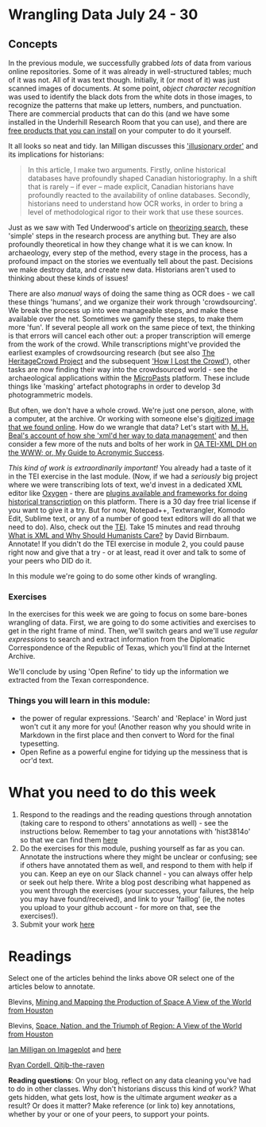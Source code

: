 # Wrangling Data July 24 - 30

## Concepts

In the previous module, we successfully grabbed *lots* of data from various online repositories. Some of it was already in well-structured tables; much of it was not. All of it was text though. Initially, it (or most of it) was just scanned images of documents. At some point, _object character recognition_ was used to identify the black dots from the white dots in those images, to recognize the patterns that make up letters, numbers, and punctuation. There are commercial products that can do this (and we have some installed in the Underhill Research Room that you can use), and there are [free products that you can install](http://electricarchaeology.ca/2014/07/15/doing-ocr-within-r/) on your computer to do it yourself.

It all looks so neat and tidy. Ian Milligan discusses this ['illusionary order'](http://utpjournals.metapress.com/content/k002j61230g4556w/?p=8d64dca8cfec44e8b4858483ebf23daf&pi=2) and its implications for historians:
>In this article, I make two arguments. Firstly, online historical databases have profoundly shaped Canadian historiography. In a shift that is rarely – if ever – made explicit, Canadian historians have profoundly reacted to the availability of online databases. Secondly, historians need to understand how OCR works, in order to bring a level of methodological rigor to their work that use these sources.

Just as we saw with Ted Underwood's article on [theorizing search](http://www.jstor.org/stable/10.1525/rep.2014.127.1.64), these 'simple' steps in the research process are anything but. They are also profoundly theoretical in how they change what it is we can know. In archaeology, every step of the method, every stage in the process, has a profound impact on the stories we eventually tell about the past. Decisions we make destroy data, and create new data. Historians aren't used to thinking about these kinds of issues!

There are also _manual_ ways of doing the same thing as OCR does - we call these things 'humans', and we organize their work through 'crowdsourcing'. We break the process up into wee manageable steps, and make these available over the net. Sometimes we gamify these steps, to make them more 'fun'. If several people all work on the same piece of text, the thinking is that errors will cancel each other out: a proper transcription will emerge from the work of the crowd.  While transcriptions might've provided the earliest examples of crowdsourcing research (but see also [The HeritageCrowd Project](http://quod.lib.umich.edu/d/dh/12230987.0001.001/1:9/--writing-history-in-the-digital-age?g=dculture;rgn=div1;view=fulltext;xc=1#9.3) and the subsequent ['How I Lost the Crowd'](http://electricarchaeology.ca/2012/05/18/how-i-lost-the-crowd-a-tale-of-sorrow-and-hope/)), other tasks are now finding their way into the crowdsourced world - see the archaeological applications within the [MicroPasts](http://micropasts.org/) platform. These include things like 'masking' artefact photographs in order to develop 3d photogrammetric models.

But often, we don't have a whole crowd. We're just one person, alone, with a computer, at the archive. Or working with someone else's [digitized image that we found online](http://dla.library.upenn.edu/dla/medren/detail.html?id=MEDREN_5103295). How do we wrangle that data? Let's start with [M. H. Beal's account of how she 'xml'd her way to data management'](http://mhbeals.com/xmling-my-way-to-data-management-or-what-should-i-do-with-all-my-old-notes/) and then consider a few more of the nuts and bolts of her work in [OA TEI-XML DH on the WWW; or, My Guide to Acronymic Success](http://mhbeals.com/oa-tei-xml-dh-on-the-www-or-my-guide-to-acronymic-success/).

*This kind of work is extraordinarily important!* You already had a taste of it in the TEI exercise in the last module. (Now, if we had a *seriously* big project where we were transcribing lots of text, we'd invest in a dedicated XML editor like [Oxygen](http://www.oxygenxml.com/) - there are [plugins available and frameworks for doing historical transcription](https://github.com/odaata/HisTEI/wiki/Getting-Started) on this platform. There is a 30 day free trial license if you want to give it a try. But for now, Notepad++, Textwrangler, Komodo Edit, Sublime text, or any of a number of good text editors will do all that we need to do). Also, check out the [TEI](http://www.tei-c.org/index.xml). Take 15 minutes and read throuhg [What is XML and Why Should Humanists Care?](http://dh.obdurodon.org/what-is-xml.xhtml) by David Birnbaum. Annotate! If you didn't do the TEI exercise in module 2, you could pause right now and give that a try - or at least, read it over and talk to some of your peers who DID do it.

In this module we're going to do some other kinds of wrangling.

### Exercises

In the exercises for this week we are going to focus on some bare-bones wrangling of data. First, we are going to do some activities and exercises to get in the right frame of mind. Then, we'll switch gears and we'll use *regular expressions* to search and extract information from the Diplomatic Correspondence of the Republic of Texas, which you'll find at the Internet Archive. 

We'll conclude by using 'Open Refine' to tidy up the information we extracted from the Texan correspondence.

### Things you will learn in this module:

+ the power of regular expressions. 'Search' and 'Replace' in Word just won't cut it any more for you! (Another reason why you should write in Markdown in the first place and then convert to Word for the final typesetting.
+ Open Refine as a powerful engine for tidying up the messiness that is ocr'd text.

# What you need to do this week

1. Respond to the readings and the reading questions through annotation (taking care to respond to others' annotations as well) - see the instructions below.  Remember to tag your annotations with 'hist3814o' so that we can find them [here](http://jonudell.net/h/facet.html?facet=tag&mode=documents&search=hist3814o)
2. Do the exercises for this module, pushing yourself as far as you can. Annotate the instructions where they might be unclear or confusing; see if others have annotated them as well, and respond to them with help if you can. Keep an eye on our Slack channel - you can always offer help or seek out help there.  Write a blog post describing what happened as you went through the exercises (your successes, your failures, the help you may have found/received), and link to your 'faillog' (ie, the notes you upload to your github account - for more on that, see the exercises!).
3. Submit your work [here](http://site.craftingdigitalhistory.ca/rubric-and-assessment.html#submitting-evidence)

# Readings

Select one of the articles behind the links above OR select one of the articles below to annotate.

Blevins, [Mining and Mapping the Production of Space A View of the World from Houston](https://web.stanford.edu/group/spatialhistory/cgi-bin/site/pub.php?id=93)

Blevins, [Space, Nation, and the Triumph of Region: A View of the World from Houston](http://jah.oxfordjournals.org/content/101/1/122.full?keytype=ref&ijkey=unucsImiwNrelaF)

[Ian Milligan on Imageplot](http://ianmilligan.ca/2014/08/27/using-imageplot-to-explore-web-archived-images/) and [here](http://ianmilligan.ca/2014/08/11/using-images-to-gain-insight-into-web-archives/)

[Ryan Cordell, Qitjb-the-raven](http://ryancordell.org/research/qijtb-the-raven/)

**Reading questions**: On your blog, reflect on any data cleaning you've had to do in other classes. Why don't historians discuss this kind of work? What gets hidden, what gets lost, how is the ultimate argument _weaker_ as a result? Or does it matter? Make reference (or link to) key annotations, whether by your or one of your peers, to support your points.
